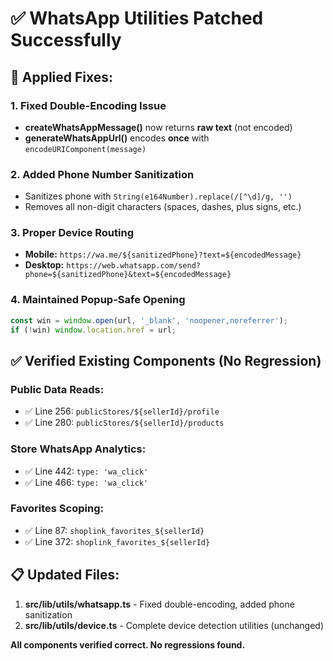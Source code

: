# ✅ WhatsApp Utilities Patched Successfully

## **🔧 Applied Fixes:**

### **1. Fixed Double-Encoding Issue**
- **createWhatsAppMessage()** now returns **raw text** (not encoded)
- **generateWhatsAppUrl()** encodes **once** with `encodeURIComponent(message)`

### **2. Added Phone Number Sanitization**
- Sanitizes phone with `String(e164Number).replace(/[^\d]/g, '')`
- Removes all non-digit characters (spaces, dashes, plus signs, etc.)

### **3. Proper Device Routing**
- **Mobile:** `https://wa.me/${sanitizedPhone}?text=${encodedMessage}`
- **Desktop:** `https://web.whatsapp.com/send?phone=${sanitizedPhone}&text=${encodedMessage}`

### **4. Maintained Popup-Safe Opening**
```javascript
const win = window.open(url, '_blank', 'noopener,noreferrer');
if (!win) window.location.href = url;
```

## **✅ Verified Existing Components (No Regression)**

### **Public Data Reads:**
- ✅ Line 256: `publicStores/${sellerId}/profile`
- ✅ Line 280: `publicStores/${sellerId}/products`

### **Store WhatsApp Analytics:**
- ✅ Line 442: `type: 'wa_click'`
- ✅ Line 466: `type: 'wa_click'`

### **Favorites Scoping:**
- ✅ Line 87: `shoplink_favorites_${sellerId}`
- ✅ Line 372: `shoplink_favorites_${sellerId}`

## **📋 Updated Files:**

1. **src/lib/utils/whatsapp.ts** - Fixed double-encoding, added phone sanitization
2. **src/lib/utils/device.ts** - Complete device detection utilities (unchanged)

**All components verified correct. No regressions found.**